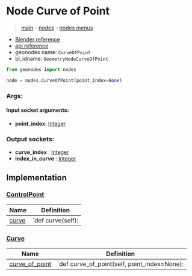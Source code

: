 # Node Curve of Point

> [main](../structure.md) - [nodes](nodes.md) - [nodes menus](nodes_menus.md)

- [Blender reference](https://docs.blender.org/manual/en/latest/modeling/geometry_nodes/curve_topology/curve_of_point.html)
- [api reference](https://docs.blender.org/api/current/bpy.types.GeometryNodeCurveOfPoint.html)
- geonodes name: `CurveOfPoint`
- bl_idname: `GeometryNodeCurveOfPoint`

```python
from geonodes import nodes

node = nodes.CurveOfPoint(point_index=None)
```

### Args:

#### Input socket arguments:

- **point_index**: [Integer](Integer.md)

### Output sockets:

- **curve_index** : [Integer](Integer.md)
- **index_in_curve** : [Integer](Integer.md)

## Implementation

### [ControlPoint](ControlPoint.md)

| Name | Definition |
|------|------------|
 | [curve](ControlPoint.md#curve) | `def curve(self): |

### [Curve](Curve.md)

| Name | Definition |
|------|------------|
 | [curve_of_point](Curve.md#curve_of_point) | `def curve_of_point(self, point_index=None): |


